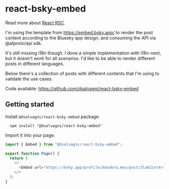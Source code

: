 # react-bsky-embed

Read more about [React RSC](https://react.dev/reference/rsc/server-components).

I'm using the template from https://embed.bsky.app/ to render the post content according to the Bluesky app design, and consuming the API via @atproto/api sdk.

It's still missing i18n though. I done a simple implementation with i18n-next, but it doesn't work for all scenarios. I'd like to be able to render different posts in different languages.

Below there's a collection of posts with different contents that I'm using to validate the use cases.

Code available: https://github.com/dsalvagni/react-bsky-embed

## Getting started

Install `@dsalvagni/react-bsky-embed` package.

```
  npm install "@dsalvagni/react-bsky-embed"
```

Import it into your page.

```js
import { Embed } from "@dsalvagni/react-bsky-embed";

export function Page() {
  return (
    <>
      <Embed url="https://bsky.app/profile/danabra.mov/post/3la62zxt4rs2j" />
    </>
  );
}
```
